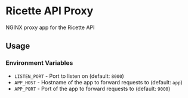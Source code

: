 
# Ricette API Proxy

NGINX proxy app for the Ricette API

## Usage

### Environment Variables

 * `LISTEN_PORT` - Port to listen on (default: `8000`)
 * `APP_HOST` - Hostname of the app to forward requests to (default: `app`)
 * `APP_PORT` - Port of the app to forward requests to (default: `9000`)